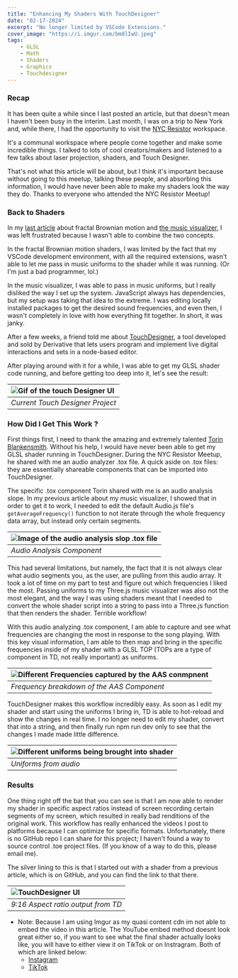 ```yaml
---
title: "Enhancing My Shaders With TouchDesigner"
date: "02-17-2024"
excerpt: "No longer limited by VSCode Extensions."
cover_image: "https://i.imgur.com/bm8lIwU.jpeg"
tags:
    - GLSL
    - Math
    - Shaders
    - Graphics
    - Touchdesigner
---
```



### Recap
It has been quite a while since I last posted an article, but that doesn't mean I haven't been busy in the interim. Last month, I was on a trip to New York and, while there, I had the opportunity to visit the [NYC Resistor](https://www.nycresistor.com) workspace.

It's a communal workspace where people come together and make some incredible things. I talked to lots of cool creators/makers and listened to a few talks about laser projection, shaders, and Touch Designer.

That's not what this article will be about, but I think it's important because without going to this meetup, talking these people, and absorbing this information, I would have never been able to make my shaders look the way they do. Thanks to everyone who attended the NYC Resistor Meetup!


### Back to Shaders 

In my [last article](https://arturovillalobos.dev/blog/noiseandgrpahics) about fractal Brownian motion and [the music visualizer](https://arturovillalobos.dev/blog/workingwiththreejsandshaders), I was left frustrated because I wasn't able to combine the two concepts.

In the fractal Brownian motion shaders, I was limited by the fact that my VSCode development environment, with all the required extensions, wasn't able to let me pass in music uniforms to the shader while it was running. (Or I'm just a bad programmer, lol.)

In the music visualizer, I was able to pass in music uniforms, but I really disliked the way I set up the system. JavaScript always has dependencies, but my setup was taking that idea to the extreme. I was editing locally installed packages to get the desired sound frequencies, and even then, I wasn't completely in love with how everything fit together. In short, it was janky.

After a few weeks, a friend told me about [TouchDesigner](https://derivative.ca), a tool developed and sold by Derivative that lets users program and implement live digital interactions and sets in a node-based editor.

After playing around with it for a while, I was able to get my GLSL shader code running, and before getting too deep into it, let's see the result:


| ![Gif of the touch Designer UI](https://i.imgur.com/a4NB6d0.gif) |
| :------------------------------------------------------------------------------------------- |
| _Current Touch Designer Project_         |


### How Did I Get This Work ?

First things first, I need to thank the amazing and extremely talented [Torin Blankensmith](https://www.instagram.com/blankensmithing/). Without his help, I would have never been able to get my GLSL shader running in TouchDesigner. During the NYC Resistor Meetup, he shared with me an audio analyzer .tox file. A quick aside on .tox files: they are essentially shareable components that can be imported into TouchDesigner.

The specific .tox component Torin shared with me is an audio analysis slope. In my previous article about my music visualizer, I showed that in order to get it to work, I needed to edit the default Audio.js file's `getAverageFrequency()` function to not iterate through the whole frequency data array, but instead only certain segments.

| ![Image of the audio analysis slop .tox file](https://i.imgur.com/HPc8l09.png) |
| :------------------------------------------------------------------------------------------- |
| _Audio Analysis Component_         |

This had several limitations, but namely, the fact that it is not always clear what audio segments you, as the user, are pulling from this audio array. It took a lot of time on my part to test and figure out which frequencies I liked the most. Passing uniforms to my Three.js music visualizer was also not the most elegant, and the way I was using shaders meant that I needed to convert the whole shader script into a string to pass into a Three.js function that then renders the shader. Terrible workflow!

With this audio analyzing .tox component, I am able to capture and see what frequencies are changing the most in response to the song playing. With this key visual information, I am able to then map and bring in the specific frequencies inside of my shader with a GLSL TOP (TOPs are a type of component in TD, not really important) as uniforms.

| ![Different Frequencies captured by the AAS conmpnent](https://i.imgur.com/ttnvzPm.png) |
| :------------------------------------------------------------------------------------------- |
| _Frequency breakdown of the AAS Component_         |

TouchDesigner makes this workflow incredibly easy. As soon as I edit my shader and start using the uniforms I bring in, TD is able to hot-reload and show the changes in real time. I no longer need to edit my shader, convert that into a string, and then finally run npm run dev only to see that the changes I made made little difference.

| ![Different uniforms being brought into shader](https://i.imgur.com/5Al5ZDs.png) |
| :------------------------------------------------------------------------------------------- |
| _Uniforms from audio_         |


### Results

One thing right off the bat that you can see is that I am now able to render my shader in specific aspect ratios instead of screen recording certain segments of my screen, which resulted in really bad renditions of the original work. This workflow has really enhanced the videos I post to platforms because I can optimize for specific formats. Unfortunately, there is no GitHub repo I can share for this project; I haven't found a way to source control .toe project files. (If you know of a way to do this, please email me).

The silver lining to this is that I started out with a shader from a previous article, which is on GitHub, and you can find the link to that there.

| ![TouchDesigner UI](https://i.imgur.com/f5e2mrr.gif) |
| :------------------------------------------------------------------------------------------- |
| _9:16 Aspect ratio output from TD_         |

- Note:
    Because I am using Imgur as my quasi content cdn im not able to embed the video in this article. The YouTube embed method doesnt look great either so, if you want to see what the final shader actually looks like, you will have to either view it on TikTok or on Instragram. Both of which are linked below:
    - [Instagram](https://www.instagram.com/reel/C3f_RteAru3/?utm_source=ig_web_button_share_sheet&igsh=ZDNlZDc0MzIxNw==)
    - [TikTok](https://www.tiktok.com/@bonbonassesino/video/7337018348481318190?_r=1&_t=8jze8fYmNQ3)